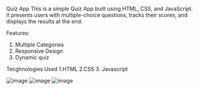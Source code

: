Quiz App
This is a simple Quiz App built using HTML, CSS, and JavaScript. It presents users with multiple-choice questions, tracks their scores, and displays the results at the end.

Features:
1. Multiple Categories
2. Responsive Design
3. Dynamic quiz

Tecghnologies Used
1.HTML
2.CSS
3. Javascript

![image](https://github.com/stuti152k/quiz-app/assets/77564735/56499ab0-909c-405e-8aa9-66c44c1631d8)
![image](https://github.com/stuti152k/quiz-app/assets/77564735/4cbb04a9-7915-4bd8-98ea-cbf21132febe)
![image](https://github.com/stuti152k/quiz-app/assets/77564735/b3a1ea99-c6b3-4544-b2eb-ab9164c95356)


